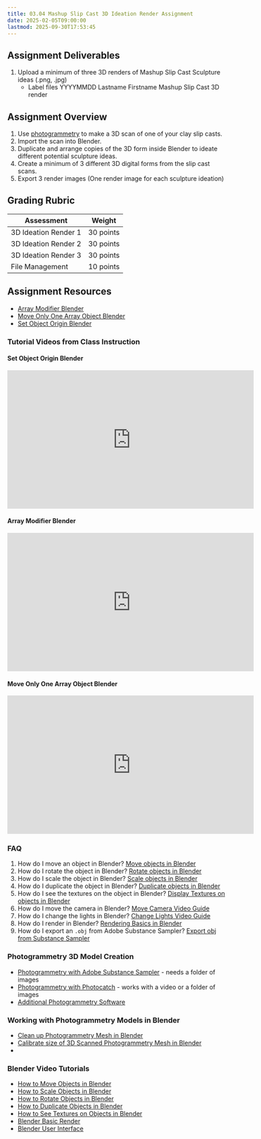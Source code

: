 ```yaml
---
title: 03.04 Mashup Slip Cast 3D Ideation Render Assignment
date: 2025-02-05T09:00:00
lastmod: 2025-09-30T17:53:45
---
```


## Assignment Deliverables

1. Upload a minimum of three 3D renders of Mashup Slip Cast Sculpture ideas (.png, .jpg)
   - Label files YYYYMMDD Lastname Firstname Mashup Slip Cast 3D render

## Assignment Overview

1. Use [photogrammetry](../../../../3d-modeling/photogrammetry.md) to make a 3D scan of one of your clay slip casts.
2. Import the scan into Blender.
3. Duplicate and arrange copies of the 3D form inside Blender to ideate different potential sculpture ideas.
4. Create a minimum of 3 different 3D digital forms from the slip cast scans.
5. Export 3 render images (One render image for each sculpture ideation)

## Grading Rubric

<div class="responsive-table-markdown">

| Assessment           | Weight    |
| -------------------- | --------- |
| 3D Ideation Render 1 | 30 points |
| 3D Ideation Render 2 | 30 points |
| 3D Ideation Render 3 | 30 points |
| File Management      | 10 points |

</div>

## Assignment Resources

- [Array Modifier Blender](https://youtu.be/VZYgIw0_QGQ)
- [Move Only One Array Object Blender](https://youtu.be/giJ822lv_dw)
- [Set Object Origin Blender](https://youtu.be/vZ3wjjNaDUM)

### Tutorial Videos from Class Instruction

<div class="video-grid">

<div class="video-card">

#### Set Object Origin Blender

<div class="iframe-16-9-container">
<iframe class="youTubeIframe" width="560" height="315" src="https://www.youtube.com/embed/vZ3wjjNaDUM?rel=0" title="YouTube video player" frameborder="0" allow="accelerometer; autoplay; clipboard-write; encrypted-media; gyroscope; picture-in-picture; web-share" referrerpolicy="strict-origin-when-cross-origin" allowfullscreen></iframe>
</div>
</div>

<div class="video-card">

#### Array Modifier Blender

<div class="iframe-16-9-container">
<iframe class="youTubeIframe" width="560" height="315" src="https://www.youtube.com/embed/VZYgIw0_QGQ?rel=0" title="YouTube video player" frameborder="0" allow="accelerometer; autoplay; clipboard-write; encrypted-media; gyroscope; picture-in-picture; web-share" referrerpolicy="strict-origin-when-cross-origin" allowfullscreen></iframe>
</div>
</div>

<div class="video-card">

#### Move Only One Array Object Blender

<div class="iframe-16-9-container">
<iframe class="youTubeIframe" width="560" height="315" src="https://www.youtube.com/embed/giJ822lv_dw?rel=0" title="YouTube video player" frameborder="0" allow="accelerometer; autoplay; clipboard-write; encrypted-media; gyroscope; picture-in-picture; web-share" referrerpolicy="strict-origin-when-cross-origin" allowfullscreen></iframe>
</div>
</div>

</div>

### FAQ

1. How do I move an object in Blender? [Move objects in Blender](../../../../3d-modeling/blender/how-to-move-blender.md)
2. How do I rotate the object in Blender? [Rotate objects in Blender](../../../../3d-modeling/blender/rotate-objects-blender.md)
3. How do I scale the object in Blender? [Scale objects in Blender](../../../../3d-modeling/blender/scale-objects-blender.md)
4. How do I duplicate the object in Blender? [Duplicate objects in Blender](../../../../3d-modeling/blender/display-textures-on-objects-blender.md)
5. How do I see the textures on the object in Blender? [Display Textures on objects in Blender](../../../../3d-modeling/blender/display-textures-on-objects-blender.md)
6. How do I move the camera in Blender? [Move Camera Video Guide](https://youtu.be/XLAeTAi-2gI?si=_BcabZNWRrZp9Yrf&t=163)
7. How do I change the lights in Blender? [Change Lights Video Guide](https://youtu.be/XLAeTAi-2gI&t=197)
8. How do I render in Blender? [Rendering Basics in Blender](../../../../3d-modeling/blender/rendering-basics-blender.md)
9. How do I export an `.obj` from Adobe Substance Sampler? [Export obj from Substance Sampler](../../../../3d-modeling/export-obj-from-adobe-substance-sampler.md)

### Photogrammetry 3D Model Creation

- [Photogrammetry with Adobe Substance Sampler](../../../../3d-modeling/photogrammetry-with-adobe-substance-sampler.md) - needs a folder of images
- [Photogrammetry with Photocatch](../../../../3d-modeling/photogrammetry-with-photocatch.md) - works with a video or a folder of images
- [Additional Photogrammetry Software](../../../../3d-modeling/photogrammetry-software.md)

### Working with Photogrammetry Models in Blender

- [Clean up Photogrammetry Mesh in Blender](https://youtu.be/asyItetJkbU)
- [Calibrate size of 3D Scanned Photogrammetry Mesh in Blender](https://youtu.be/MUb7I4lBSZs)
-

### Blender Video Tutorials

- [How to Move Objects in Blender](https://youtu.be/t4MtOUyOkPM)
- [How to Scale Objects in Blender](https://youtu.be/EGn3BvyRVlY)
- [How to Rotate Objects in Blender](https://youtu.be/y6nwGRkL1k4)
- [How to Duplicate Objects in Blender](https://youtu.be/XtumSUXtkHY)
- [How to See Textures on Objects in Blender](https://youtu.be/6j0aGrgFCcs)
- [Blender Basic Render](https://youtu.be/Qw8jl8mKEsY)
- [Blender User Interface](https://youtu.be/d54uJufn1pA)
